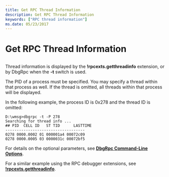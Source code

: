```yaml
---
title: Get RPC Thread Information
description: Get RPC Thread Information
keywords: ["RPC thread information"]
ms.date: 05/23/2017
---
```


# Get RPC Thread Information


## <span id="ddk_get_rpc_thread_information_dbg"></span><span id="DDK_GET_RPC_THREAD_INFORMATION_DBG"></span>


Thread information is displayed by the **!rpcexts.getthreadinfo** extension, or by DbgRpc when the **-t** switch is used.

The PID of a process must be specified. You may specify a thread within that process as well. If the thread is omitted, all threads within that process will be displayed.

In the following example, the process ID is 0x278 and the thread ID is omitted:

```console
D:\wmsg>dbgrpc -t -P 278
Searching for thread info ...
## PID  CELL ID   ST TID      LASTTIME
-----------------------------------
0278 0000.0002 01 000001a4 00072c09
0278 0000.0005 03 0000031c 00072bf5
```

For details on the optional parameters, see [**DbgRpc Command-Line Options**](dbgrpc-command-line-options.md).

For a similar example using the RPC debugger extensions, see [**!rpcexts.getthreadinfo**](../debuggercmds/-rpcexts-getthreadinfo.md).

 

 